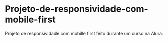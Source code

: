 # Projeto-de-responsividade-com-mobile-first
Projeto de responsividade com mobille first feito durante um curso na Alura.
